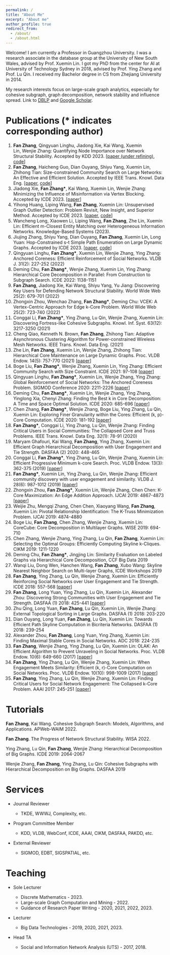 ```yaml
---
permalink: /
title: "About Me"
excerpt: "About me"
author_profile: true
redirect_from: 
  - /about/
  - /about.html
---
```


Welcome! I am currently a Professor in Guangzhou University. I was a research associate in the database group at the University of New South Wales, advised by Prof. Xuemin Lin. I got my PhD from the center for AI at University of Technology Sydney in 2018, advised by Prof. Ying Zhang and Prof. Lu Qin. I received my Bachelor degree in CS from Zhejiang University in 2014. 

My research interests focus on large-scale graph analytics, especially for cohesive subgraph, graph decomposition, network stability and influence spread.
Link to [DBLP](https://dblp.uni-trier.de/pid/21/3626-36.html) and [Google Scholar](https://scholar.google.com.au/citations?user=0OXLcmYAAAAJ&hl=zh-CN).

Publications (* indicates corresponding author)
======

1. **Fan Zhang**, Qingyuan Linghu, Jiadong Xie, Kai Wang, Xuemin Lin, Wenjie Zhang: Quantifying Node Importance over Network Structural Stability. Accepted by KDD 2023. [[paper (under refining)](/papers/2023_KDD_nodeimportance_versiontoupdate.pdf), [code](https://github.com/Xiejiadong/Quantifying-Node-Importance-over-Network-Structural-Stability)]
2. **Fan Zhang**, Haicheng Guo, Dian Ouyang, Shiyu Yang, Xuemin Lin, Zhihong Tian: Size-constrained Community Search on Large Networks: An Effective and Efficient Solution. Accepted by IEEE Trans. Knowl. Data Eng. [[paper](/papers/2023_TKDE_sctruss.pdf), [code](https://github.com/codecreateworld321/STCS)]
3. Jiadong Xie, **Fan Zhang\***, Kai Wang, Xuemin Lin, Wenjie Zhang: Minimizing the Influence of Misinformation via Vertex Blocking.  Accepted by ICDE 2023. [[paper](/papers/2023_icde_infmin.pdf)]
4. Yihong Huang, Liping Wang, **Fan Zhang**, Xuemin Lin: Unsupervised Graph Outlier Detection: Problem Revisit, New Insight, and Superior Method. Accepted by ICDE 2023. [[paper](/papers/2023_icde_unod.pdf), [code](https://github.com/goldennormal/vgod-github)]
5. Wancheng Long, Xiaowen Li, Liping Wang, **Fan Zhang**, Zhe Lin, Xuemin Lin: Efficient m-Closest Entity Matching over Heterogeneous Information Networks. Knowledge-Based Systems (2023).
6. Jiujing Zhang, Shiyu Yang, Dian Ouyang, **Fan Zhang**, Xuemin Lin, Long Yuan: Hop-Constrained s-t Simple Path Enumeration on Large Dynamic Graphs. Accepted by ICDE 2023. [[paper](/papers/2023_icde_simplepath.pdf), [code](https://drive.google.com/drive/folders/1iwZtCkZDC-Sd0Uo42g7SQLKCmnyURXyS)]
7. Qingyuan Linghu, **Fan Zhang\***, Xuemin Lin, Wenjie Zhang, Ying Zhang: Anchored Coreness: Efficient Reinforcement of Social Networks. VLDB J. 31(2): 227-252 (2022) 
8. Deming Chu, **Fan Zhang\***, Wenjie Zhang, Xuemin Lin, Ying Zhang: Hierarchical Core Decomposition in Parallel: From Construction to Subgraph Search. ICDE 2022: 1138-1151
9. **Fan Zhang**, Jiadong Xie, Kai Wang, Shiyu Yang, Yu Jiang: Discovering Key Users for Defending Network Structural Stability. World Wide Web 25(2): 679-701 (2022)
10. Zhongxin Zhou, Wenchao Zhang, **Fan Zhang\***, Deming Chu: VCEK: A Vertex-Centric Approach for Edge k-Core Problem. World Wide Web 25(2): 723-740 (2022)
11. Conggai Li, **Fan Zhang\***, Ying Zhang, Lu Qin, Wenjie Zhang, Xuemin Lin: Discovering Fortress-like Cohesive Subgraphs. Knowl. Inf. Syst. 63(12): 3217-3250 (2021)
12. Cheng Qiao, Kenneth N. Brown, **Fan Zhang**, Zhihong Tian: Adaptive Asynchronous Clustering Algorithm for Power-constrained Wireless Mesh Networks. IEEE Trans. Knowl. Data Eng. (2021)
13. Zhe Lin, **Fan Zhang**, Xuemin Lin, Wenjie Zhang, Zhihong Tian: Hierarchical Core Maintenance on Large Dynamic Graphs. Proc. VLDB Endow. 14(5): 757-770 (2021) [[paper](http://vldb.org/pvldb/vol14/p757-zhang.pdf)]
14. Boge Liu, **Fan Zhang\***, Wenjie Zhang, Xuemin Lin, Ying Zhang: Efficient Community Search with Size Constraint. ICDE 2021: 97-108 [[paper](https://drive.google.com/file/d/177UWvJUXNOEj7tLyin-eA5229gwKjXEk/view)]
15. Qingyuan Linghu, **Fan Zhang\***, Xuemin Lin, Wenjie Zhang, Ying Zhang: Global Reinforcement of Social Networks: The Anchored Coreness Problem. SIGMOD Conference 2020: 2211-2226 [[paper](https://drive.google.com/file/d/1fwNa8Luc4J7hDwg3wJLkNAN75GtkoWeN/view)]
16. Deming Chu, **Fan Zhang\***, Xuemin Lin, Wenjie Zhang, Ying Zhang, Yinglong Xia, Chenyi Zhang: Finding the Best k in Core Decomposition: A Time and Space Optimal Solution. ICDE 2020: 685-696 [[paper](https://drive.google.com/file/d/1nOgBso7BR2Zfm_G9azJh9at_CaJV2hk0/view)]
17. Chen Zhang, **Fan Zhang\***, Wenjie Zhang, Boge Liu, Ying Zhang, Lu Qin, Xuemin Lin: Exploring Finer Granularity within the Cores: Efficient (k, p)-Core Computation. ICDE 2020: 181-192 [[paper](https://drive.google.com/file/d/1pQZE7cHhO-n-plWAR25Op5nwtBolaaO2/view)]
18. **Fan Zhang\***, Conggai Li, Ying Zhang, Lu Qin, Wenjie Zhang: Finding Critical Users in Social Communities: The Collapsed Core and Truss Problems. IEEE Trans. Knowl. Data Eng. 32(1): 78-91 (2020)
19. Maryam Ghafouri, Kai Wang, **Fan Zhang**, Ying Zhang, Xuemin Lin: Efficient Graph Hierarchical Decomposition with User Engagement and Tie Strength. DASFAA (2) 2020: 448-465 
20. Conggai Li, **Fan Zhang\***, Ying Zhang, Lu Qin, Wenjie Zhang, Xuemin Lin: Efficient Progressive Minimum k-core Search. Proc. VLDB Endow. 13(3): 362-375 (2019) [[paper](https://drive.google.com/file/d/1-jZZNwKndw5AS3BIDnhN-dqCd2fBtHry/view)]
21. **Fan Zhang\***, Xuemin Lin, Ying Zhang, Lu Qin, Wenjie Zhang: Efficient community discovery with user engagement and similarity. VLDB J. 28(6): 987-1012 (2019) [[paper](https://drive.google.com/file/d/1yA10kA9a6MCj9meaBS2v9Hanh_HjDRM8/view)]
22. Zhongxin Zhou, **Fan Zhang\***, Xuemin Lin, Wenjie Zhang, Chen Chen: K-Core Maximization: An Edge Addition Approach. IJCAI 2019: 4867-4873 [[paper](https://drive.google.com/file/d/10Z73GyLEdoUDWFHdWY00LMhfwLtDnGVn/view)]
23. Weijie Zhu, Mengqi Zhang, Chen Chen, Xiaoyang Wang, **Fan Zhang**, Xuemin Lin: Pivotal Relationship Identification: The K-Truss Minimization Problem. IJCAI 2019: 4874-4880
24. Boge Liu, **Fan Zhang**, Chen Zhang, Wenjie Zhang, Xuemin Lin: CoreCube: Core Decomposition in Multilayer Graphs. WISE 2019: 694-710
25. Chen Zhang, Wenjie Zhang, Ying Zhang, Lu Qin, **Fan Zhang**, Xuemin Lin: Selecting the Optimal Groups: Efficiently Computing Skyline k-Cliques. CIKM 2019: 1211-1220
26. Deming Chu, **Fan Zhang\***, Jingjing Lin: Similarity Evaluation on Labeled Graphs via Hierarchical Core Decomposition, CCF Big Data 2019
27. Wanqi Liu, Dong Wen, Hanchen Wang, **Fan Zhang**, Xubo Wang: Skyline Nearest Neighbor Search on Multi-layer Graphs, ICDE Workshops 2019
28. **Fan Zhang**, Ying Zhang, Lu Qin, Wenjie Zhang, Xuemin Lin: Efficiently Reinforcing Social Networks over User Engagement and Tie Strength. ICDE 2018: 557-568 [[paper](https://drive.google.com/file/d/1uSYySw-0Y64N-Mv-9d46YQtxnFxkY5TQ/view)]
29. **Fan Zhang**, Long Yuan, Ying Zhang, Lu Qin, Xuemin Lin, Alexander Zhou: Discovering Strong Communities with User Engagement and Tie Strength. DASFAA (1) 2018: 425-441 [[paper](https://drive.google.com/file/d/1HH3A0WPKFhM3MirE2hMaXwKdblIEiBRK/view)]
30. Zhu Qing, Long Yuan, **Fan Zhang**, Lu Qin, Xuemin Lin, Wenjie Zhang: External Topological Sorting in Large Graphs. DASFAA (1) 2018: 203-220
31. Dian Ouyang, Long Yuan, **Fan Zhang**, Lu Qin, Xuemin Lin: Towards Efficient Path Skyline Computation in Bicriteria Networks. DASFAA (1) 2018: 239-254
32. Alexander Zhou, **Fan Zhang**, Long Yuan, Ying Zhang, Xuemin Lin: Finding Maximal Stable Cores in Social Networks. ADC 2018: 224-235
33. **Fan Zhang**, Wenjie Zhang, Ying Zhang, Lu Qin, Xuemin Lin: OLAK: An Efficient Algorithm to Prevent Unraveling in Social Networks. Proc. VLDB Endow. 10(6): 649-660 (2017) [[paper](https://drive.google.com/file/d/1m3XJ8Slr1Klrwxwo3ACBnkdTG2MFQMgO/view)]
34. **Fan Zhang**, Ying Zhang, Lu Qin, Wenjie Zhang, Xuemin Lin: When Engagement Meets Similarity: Efficient (k, r)-Core Computation on Social Networks. Proc. VLDB Endow. 10(10): 998-1009 (2017) [[paper](https://drive.google.com/file/d/1TDzqTF0PppPJW09TkhWz90esHJzBhMTG/view)]
35. **Fan Zhang**, Ying Zhang, Lu Qin, Wenjie Zhang, Xuemin Lin: Finding Critical Users for Social Network Engagement: The Collapsed k-Core Problem. AAAI 2017: 245-251 [[paper](https://drive.google.com/file/d/1nUC1TPHRVAmw-Ip8aGvBRyNb0otTK2ZP/view)]

Tutorials
======

**Fan Zhang**, Kai Wang. Cohesive Subgraph Search: Models, Algorithms, and Applications. APWeb-WAIM 2022.

**Fan Zhang**. The Progress of Network Structural Stability. WISA 2022.

Ying Zhang, Lu Qin, **Fan Zhang**, Wenjie Zhang: Hierarchical Decomposition of Big Graphs. ICDE 2019: 2064-2067

Wenjie Zhang, **Fan Zhang**, Ying Zhang, Lu Qin: Cohesive Subgraphs with Hierarchical Decomposition on Big Graphs. DASFAA 2019

Services
======

- Journal Reviewer
  - TKDE, WWWJ, Complexity, etc.

- Program Committee Member
  - KDD, VLDB, WebConf, ICDE, AAAI, CIKM, DASFAA, PAKDD, etc.

- External Reviewer
  - SIGMOD, EDBT, SIGSPATIAL, etc.

Teaching
======
- Sole Lecturer
  - Discrete Mathematics - 2023.      
  - Large-scale Graph Computation and Mining - 2022.   
  - Guidance of Research Paper Writing - 2020, 2021, 2022, 2023.

- Lecturer
  - Big Data Technologies - 2019, 2020, 2021, 2023.

- Head TA
  - Social and Information Network Analysis (UTS) - 2017, 2018.

